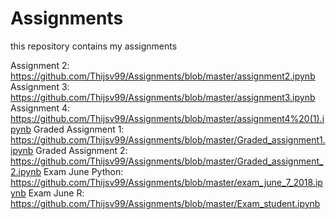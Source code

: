 # Assignments
this repository contains my assignments

Assignment 2: https://github.com/Thijsv99/Assignments/blob/master/assignment2.ipynb
Assignment 3: https://github.com/Thijsv99/Assignments/blob/master/assignment3.ipynb
Assignment 4: https://github.com/Thijsv99/Assignments/blob/master/assignment4%20(1).ipynb
Graded Assignment 1: https://github.com/Thijsv99/Assignments/blob/master/Graded_assignment1.ipynb
Graded Assignment 2: https://github.com/Thijsv99/Assignments/blob/master/Graded_assignment_2.ipynb
Exam June Python: https://github.com/Thijsv99/Assignments/blob/master/exam_june_7_2018.ipynb
Exam June R: https://github.com/Thijsv99/Assignments/blob/master/Exam_student.ipynb
